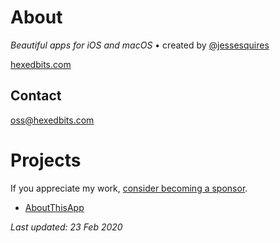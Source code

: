 # About

*Beautiful apps for iOS and macOS* • created by [@jessesquires](https://github.com/jessesquires)

[hexedbits.com](https://www.hexedbits.com)

## Contact

 oss@hexedbits.com

# Projects

If you appreciate my work, [consider becoming a sponsor](https://www.jessesquires.com/sponsor/).

* [AboutThisApp](https://hexedbits.github.io/AboutThisApp/)

*Last updated: 23 Feb 2020*
